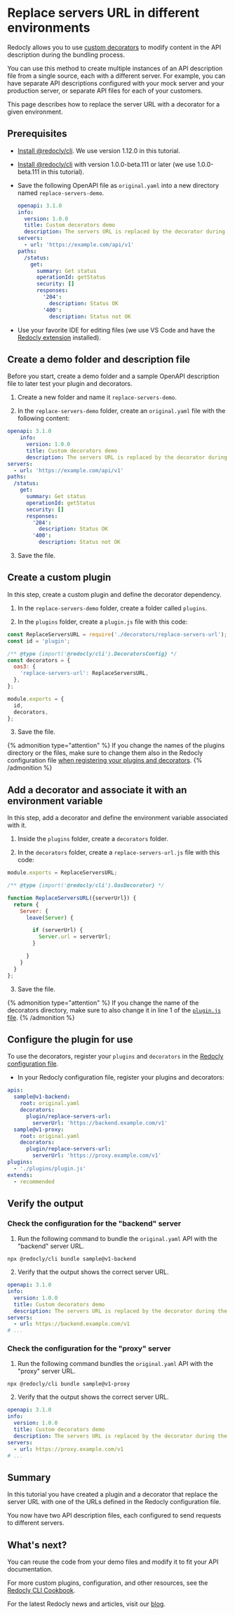 # Replace servers URL in different environments

Redocly allows you to use [custom decorators](../custom-plugins/custom-decorators.md) to modify content in the API description during the bundling process.

You can use this method to create multiple instances of an API description file from a single source, each with a different server. For example, you can have separate API descriptions configured with your mock server and your production server, or separate API files for each of your customers.

This page describes how to replace the server URL with a decorator for a given environment.

## Prerequisites

- [Install @redocly/cli](../installation.md). We use version 1.12.0 in this tutorial.

- [Install @redocly/cli](../installation.md) with version 1.0.0-beta.111 or later (we use 1.0.0-beta.111 in this tutorial).
- Save the following OpenAPI file as `original.yaml` into a new directory named `replace-servers-demo`.
  ```yaml
  openapi: 3.1.0
  info:
    version: 1.0.0
    title: Custom decorators demo
    description: The servers URL is replaced by the decorator during the `bundle` process.
  servers:
    - url: 'https://example.com/api/v1'
  paths:
    /status:
      get:
        summary: Get status
        operationId: getStatus
        security: []
        responses:
          '204':
            description: Status OK
          '400':
            description: Status not OK
  ```
- Use your favorite IDE for editing files (we use VS Code and have the [Redocly extension](https://redocly.com/docs/redocly-openapi/) installed).

## Create a demo folder and description file

Before you start, create a demo folder and a sample OpenAPI description file to later test your plugin and decorators.

1. Create a new folder and name it `replace-servers-demo`.

2. In the `replace-servers-demo` folder, create an `original.yaml` file with the following content:

```yaml
openapi: 3.1.0
    info:
      version: 1.0.0
      title: Custom decorators demo
      description: The servers URL is replaced by the decorator during the `bundle` process.
servers:
  - url: 'https://example.com/api/v1'
paths:
  /status:
    get:
      summary: Get status
      operationId: getStatus
      security: []
      responses:
        '204':
          description: Status OK
        '400':
          description: Status not OK
```

3. Save the file.

## Create a custom plugin

In this step, create a custom plugin and define the decorator dependency.

1. In the `replace-servers-demo` folder, create a folder called `plugins`.

2. In the `plugins` folder, create a `plugin.js` file with this code:

```JavaScript
const ReplaceServersURL = require('./decorators/replace-servers-url');
const id = 'plugin';

/** @type {import('@redocly/cli').DecoratorsConfig} */
const decorators = {
  oas3: {
    'replace-servers-url': ReplaceServersURL,
  },
};

module.exports = {
  id,
  decorators,
};
```

3. Save the file.

{% admonition type="attention" %}
If you change the names of the plugins directory or the files, make sure to change them also in the Redocly configuration file [when registering your plugins and decorators](#add-a-decorator-and-associate-it-with-an-environment-variable).
{% /admonition %}

## Add a decorator and associate it with an environment variable

In this step, add a decorator and define the environment variable associated with it.

1. Inside the `plugins` folder, create a `decorators` folder.

2. In the `decorators` folder, create a `replace-servers-url.js` file with this code:

```JavaScript
module.exports = ReplaceServersURL;

/** @type {import('@redocly/cli').OasDecorator} */

function ReplaceServersURL({serverUrl}) {
  return {
    Server: {
      leave(Server) {

        if (serverUrl) {
          Server.url = serverUrl;
        }

      }
    }
  }
};
```

3. Save the file.

{% admonition type="attention" %}
If you change the name of the decorators directory, make sure to also change it in line 1 of the [`plugin.js` file](#create-a-custom-plugin).
{% /admonition %}

## Configure the plugin for use

To use the decorators, register your `plugins` and `decorators` in the [Redocly configuration file](../configuration/index.md).

- In your Redocly configuration file, register your plugins and decorators:

```yaml
apis:
  sample@v1-backend:
    root: original.yaml
    decorators:
      plugin/replace-servers-url:
        serverUrl: 'https://backend.example.com/v1'
  sample@v1-proxy:
    root: original.yaml
    decorators:
      plugin/replace-servers-url:
        serverUrl: 'https://proxy.example.com/v1'
plugins:
  - './plugins/plugin.js'
extends:
  - recommended
```

## Verify the output

### Check the configuration for the "backend" server

1. Run the following command to bundle the `original.yaml` API with the "backend" server URL.

```shell
npx @redocly/cli bundle sample@v1-backend
```

2. Verify that the output shows the correct server URL.

```yaml
openapi: 3.1.0
info:
  version: 1.0.0
  title: Custom decorators demo
  description: The servers URL is replaced by the decorator during the `bundle` process.
servers:
  - url: https://backend.example.com/v1
# ...
```

### Check the configuration for the "proxy" server

1. Run the following command bundles the `original.yaml` API with the "proxy" server URL.

```shell
npx @redocly/cli bundle sample@v1-proxy
```

2. Verify that the output shows the correct server URL.

```yaml
openapi: 3.1.0
info:
  version: 1.0.0
  title: Custom decorators demo
  description: The servers URL is replaced by the decorator during the `bundle` process.
servers:
  - url: https://proxy.example.com/v1
# ...
```

## Summary

In this tutorial you have created a plugin and a decorator that replace the server URL with one of the URLs defined in the Redocly configuration file.

You now have two API description files, each configured to send requests to different servers.

## What's next?

You can reuse the code from your demo files and modify it to fit your API documentation.

For more custom plugins, configuration, and other resources, see the [Redocly CLI Cookbook](https://github.com/Redocly/redocly-cli-cookbook).

For the latest Redocly news and articles, visit our [blog](https://redocly.com/blog/).

